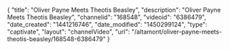 {
    "title": "Oliver Payne Meets Theotis Beasley",
    "description": "Oliver Payne Meets Theotis Beasley",
    "channelid": "168548",
    "videoid": "6386479",
    "date_created": "1441216746",
    "date_modified": "1450299124",
    "type": "captivate",
    "layout": "channelVideo",
    "url": "\/altamont\/oliver-payne-meets-theotis-beasley\/168548-6386479"
}